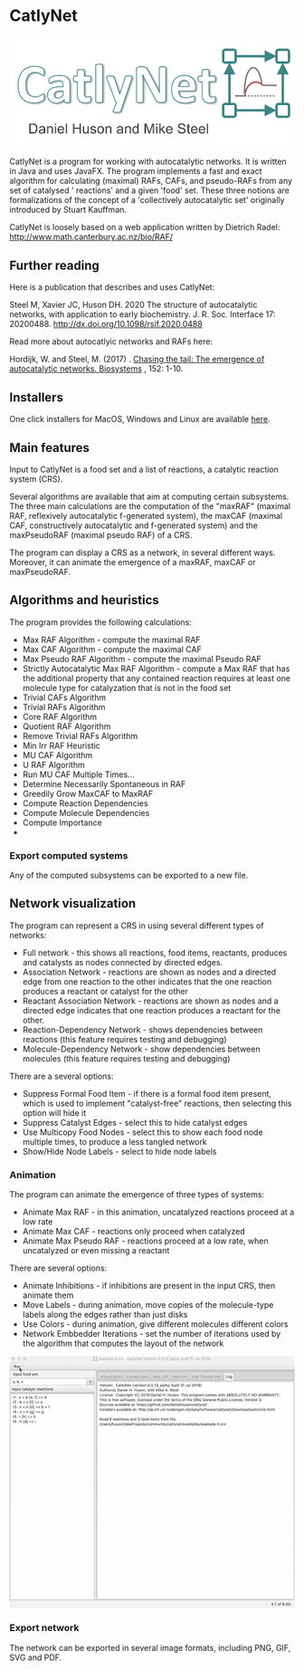 # CatlyNet
<img src="https://github.com/danielhuson/catlynet/blob/master/src/catlynet/resources/images/splash.png" alt="Splash" width="600"/>

CatlyNet is a program for working with autocatalytic networks. It is written in Java and uses JavaFX. The program
implements a fast and exact algorithm for calculating (maximal) RAFs, CAFs, and pseudo-RAFs from any set of catalysed '
reactions' and a given 'food' set. These three notions are formalizations of the concept of a 'collectively
autocatalytic set' originally introduced by Stuart Kauffman.

CatlyNet is loosely based on a web application written by Dietrich Radel: http://www.math.canterbury.ac.nz/bio/RAF/

## Further reading

Here is a publication that describes and uses CatlyNet:

Steel M, Xavier JC, Huson DH. 2020 The structure of autocatalytic networks, with application to early biochemistry. J. R. Soc. Interface 17: 20200488. http://dx.doi.org/10.1098/rsif.2020.0488

Read more about autocatlyic networks and RAFs here:

Hordijk, W. and Steel, M. (2017)
. [Chasing the tail: The emergence of autocatalytic networks. Biosystems](http://www.sciencedirect.com/science/article/pii/S030326471630274X)
, 152: 1-10.

## Installers

One click installers for MacOS, Windows and Linux are
available [here](https://software-ab.cs.uni-tuebingen.de/download/catlynet/welcome.html).

## Main features

Input to CatlyNet is a food set and a list of reactions, a catalytic reaction system (CRS).

Several algorithms are available that aim at computing certain subsystems. The three main calculations are the
computation of the "maxRAF"
(maximal RAF, reflexively autocatalytic f-generated system), the maxCAF (maximal CAF, constructively autocatalytic and
f-generated system)
and the maxPseudoRAF (maximal pseudo RAF) of a CRS.

The program can display a CRS as a network, in several different ways. Moreover, it can animate the emergence of a
maxRAF, maxCAF or maxPseudoRAF.

## Algorithms and heuristics

The program provides the following calculations:

- Max RAF Algorithm - compute the maximal RAF
- Max CAF Algorithm - compute the maximal CAF
- Max Pseudo RAF Algorithm - compute the maximal Pseudo RAF
- Strictly Autocatalytic Max RAF Algorithm - compute a Max RAF that has the additional property that any contained
  reaction requires at least one molecule type for catalyzation that is not in the food set
- Trivial CAFs Algorithm
- Trivial RAFs Algorithm
- Core RAF Algorithm
- Quotient RAF Algorithm
- Remove Trivial RAFs Algorithm
- Min Irr RAF Heuristic
- MU CAF Algorithm
- U RAF Algorithm
- Run MU CAF Multiple Times...
- Determine Necessarily Spontaneous in RAF
- Greedily Grow MaxCAF to MaxRAF
- Compute Reaction Dependencies
- Compute Molecule Dependencies
- Compute Importance
-

### Export computed systems

Any of the computed subsystems can be exported to a new file.

## Network visualization

The program can represent a CRS in using several different types of networks:

- Full network - this shows all reactions, food items, reactants, produces and catalysts as nodes connected by directed
  edges.
- Association Network - reactions are shown as nodes and a directed edge from one reaction to the other indicates that
  the one reaction produces a reactant or catalyst for the other
- Reactant Association Network - reactions are shown as nodes and a directed edge indicates that one reaction produces a
  reactant for the other.
- Reaction-Dependency Network - shows dependencies between reactions (this feature requires testing and debugging)
- Molecule-Dependency Network - show dependencies between molecules (this feature requires testing and debugging)

There are a several options:

- Suppress Formal Food Item - if there is a formal food item present, which is used to implement "catalyst-free"
  reactions, then selecting this option will hide it
- Suppress Catalyst Edges - select this to hide catalyst edges
- Use Multicopy Food Nodes - select this to show each food node multiple times, to produce a less tangled network
- Show/Hide Node Labels - select to hide node labels

### Animation

The program can animate the emergence of three types of systems:

- Animate Max RAF - in this animation, uncatalyzed reactions proceed at a low rate
- Animate Max CAF - reactions only proceed when catalyzed
- Animate Max Pseudo RAF - reactions proceed at a low rate, when uncatalyzed or even missing a reactant

There are several options:

- Animate Inhibitions - if inhibitions are present in the input CRS, then animate them
- Move Labels - during animation, move copies of the molecule-type labels along the edges rather than just disks
- Use Colors - during animation, give different molecules different colors
- Network Embbedder Iterations - set the number of iterations used by the algorithm that computes the layout of the
  network

<img src="https://github.com/danielhuson/catlynet/blob/master/artwork/animation.gif" alt="Animation" width="600"/>

### Export network

The network can be exported in several image formats, including PNG, GIF, SVG and PDF.